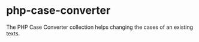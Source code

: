 # php-case-converter
The PHP Case Converter collection helps changing the cases of an existing texts.
